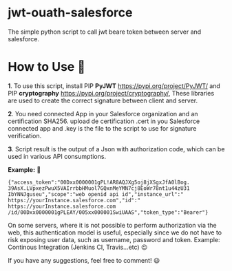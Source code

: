 # jwt-ouath-salesforce
The simple python script to call jwt beare token between server and salesforce.

# How to Use :hatching_chick:
**1**. To use this script, install PIP **PyJWT** https://pypi.org/project/PyJWT/ and PIP **cryptography** https://pypi.org/project/cryptography/, These libraries are used to create the correct signature between client and server.

**2**. You need connected App in your Salesforce organization and an certification SHA256. upload de certification .cert in you Salesforce connected app and .key is the file to the script to use for signature verification.

**3**. Script result is the output of a Json with authorization code, which can be used in various API consumptions.

**Example:** :facepunch:

`{"access_token":"00Dxx0000001gPL!AR8AQJXg5oj8jXSgxJfA0lBog.
39AsX.LVpxezPwuX5VAIrrbbHMuol7GQxnMeYMN7cj8EoWr78nt1u44zU31
IbYNNJguseu","scope":"web openid api id","instance_url":"
https://yourInstance.salesforce.com","id":"
https://yourInstance.salesforce.com
/id/00Dxx0000001gPLEAY/005xx000001SwiUAAS","token_type":"Bearer"}`

On some servers, where it is not possible to perform authorization via the web, this authentication model is useful, especially since we do not have to risk exposing user data, such as username, password and token. Example: Continous Integration (Jenkins CI, Travis...etc) :wink:

If you have any suggestions, feel free to comment! :smiley:
